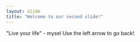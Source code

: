 ```yaml
---
layout: slide
title: "Welcome to our second slide!"
---
```

"Live your life" - mysel
Use the left arrow to go back!
